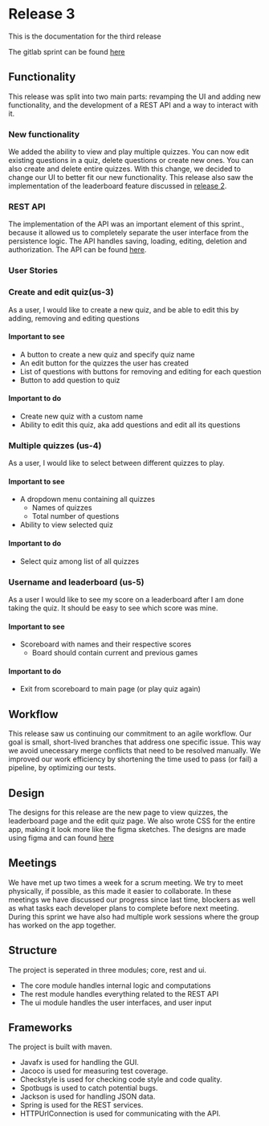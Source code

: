 # Release 3
This is the documentation for the third release

The gitlab sprint can be found [here](https://gitlab.stud.idi.ntnu.no/it1901/groups-2021/gr2114/gr2114/-/milestones/3)

## Functionality
This release was split into two main parts: revamping the UI and adding new functionality,
and the development of a REST API and a way to interact with it.

### New functionality
We added the ability to view and play multiple quizzes. 
You can now edit existing questions in a quiz, delete questions or create new ones. 
You can also create and delete entire quizzes. With this change, we decided to change our UI to better fit our new functionality. 
This release also saw the implementation of the leaderboard feature discussed in 
[release 2](https://gitlab.stud.idi.ntnu.no/it1901/groups-2021/gr2114/gr2114/-/blob/main/docs/release2).

### REST API  

The implementation of the API was an important element of this sprint., 
because it allowed us to completely separate the user interface from the persistence logic.
The API handles saving, loading, editing, deletion and authorization. The API can be found [here](../API_Documentation.md).

### User Stories

### Create and edit quiz(us-3)

As a user, I would like to create a new quiz, and be able to edit this by adding, removing and editing questions

#### Important to see

- A button to create a new quiz and specify quiz name
- An edit button for the quizzes the user has created
- List of questions with buttons for removing and editing for each question
- Button to add question to quiz

#### Important to do

- Create new quiz with a custom name
- Ability to edit this quiz, aka add questions and edit all its questions

### Multiple quizzes (us-4)

As a user, I would like to select between different quizzes to play.

#### Important to see

- A dropdown menu containing all quizzes
    - Names of quizzes
    - Total number of questions
- Ability to view selected quiz

#### Important to do

- Select quiz among list of all quizzes

### Username and leaderboard (us-5)

As a user I would like to see my score on a leaderboard after I am done taking the quiz. It should be easy to see which score was mine.

#### Important to see

- Scoreboard with names and their respective scores
    - Board should contain current and previous games

#### Important to do

- Exit from scoreboard to main page (or play quiz again)




## Workflow 

This release saw us continuing our commitment to an agile workflow. Our goal is small, short-lived branches that address one specific issue. This way we avoid unecessary merge conflicts that need to be resolved manually. We improved our work efficiency by shortening the time used to pass (or fail) a pipeline, by optimizing our tests.


## Design

The designs for this release are the new page to view quizzes, the leaderboard page and the edit quiz page. We also wrote CSS for the entire app, making it look more like the figma sketches.
The designs are made using figma and can found [here](https://www.figma.com/file/fIa83jzzjFGX31jdjN8C2o/Untitled?node-id=12%3A2)

## Meetings

We have met up two times a week for a scrum meeting. We try to meet physically, if possible, as this made it easier to collaborate. In these meetings we have discussed our progress since last time, blockers as well as what tasks each developer plans to complete before next meeting. During this sprint we have also had multiple work sessions where the group has worked on the app together.


## Structure
The project is seperated in three modules; core, rest and ui.
 - The core module handles internal logic and computations
 - The rest module handles everything related to the REST API
 - The ui module handles the user interfaces, and user input

## Frameworks

The project is built with maven. 
 - Javafx is used for handling the GUI.
 - Jacoco is used for measuring test coverage.
 - Checkstyle is used for checking code style and code quality.
 - Spotbugs is used to catch potential bugs.
 - Jackson is used for handling JSON data.
 - Spring is used for the REST services.
 - HTTPUrlConnection is used for communicating with the API.
